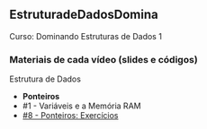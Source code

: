 ## EstruturadeDadosDomina
 Curso: Dominando Estruturas de Dados 1
 ### Materiais de cada vídeo (slides e códigos)
 Estrutura de Dados
 - **Ponteiros**
  - #1 - Variáveis e a Memória RAM
  - [#8 - Ponteiros: Exercícios](https://github.com/GersonESantos/EstruturadeDadosDomina/tree/main/ponteiro/codes)
